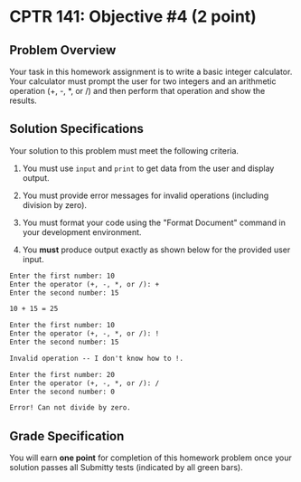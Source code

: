# CPTR 141: Objective #4 (2 point)

## Problem Overview

Your task in this homework assignment is to write a basic integer calculator.  Your calculator must prompt the user for two integers and an arithmetic operation (+, -, *, or /) and then perform that operation and show the results.

## Solution Specifications

Your solution to this problem must meet the following criteria.

1. You must use `input` and `print` to get data from the user and display output.

2. You must provide error messages for invalid operations (including division by zero).

3. You must format your code using the "Format Document" command in your development environment.

4. You **must** produce output exactly as shown below for the provided user input.

```html
Enter the first number: 10
Enter the operator (+, -, *, or /): +
Enter the second number: 15

10 + 15 = 25
```

```html
Enter the first number: 10
Enter the operator (+, -, *, or /): !
Enter the second number: 15

Invalid operation -- I don't know how to !.
```

```html
Enter the first number: 20
Enter the operator (+, -, *, or /): /
Enter the second number: 0

Error! Can not divide by zero.
```


## Grade Specification

You will earn **one point** for completion of this homework problem once your solution passes all Submitty tests (indicated by all green bars).
